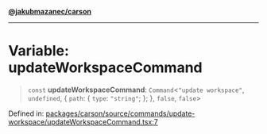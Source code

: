 [**@jakubmazanec/carson**](../README.md)

---

# Variable: updateWorkspaceCommand

> `const` **updateWorkspaceCommand**: `Command`\<`"update workspace"`, `undefined`, \{ `path`: \{
> `type`: `"string"`; \}; \}, `false`, `false`\>

Defined in:
[packages/carson/source/commands/update-workspace/updateWorkspaceCommand.tsx:7](https://github.com/jakubmazanec/tools/blob/5907d31a071e860d7db8b8a00f698d18fe23e18a/packages/carson/source/commands/update-workspace/updateWorkspaceCommand.tsx#L7)
